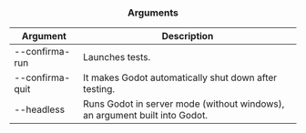<div align="center">
	<h3>Arguments</h1>
</div>

| Argument        | Description                                                                |
| --------------- | -------------------------------------------------------------------------- |
| --confirma-run  | Launches tests.                                                            |
| --confirma-quit | It makes Godot automatically shut down after testing.                      |
| --headless      | Runs Godot in server mode (without windows), an argument built into Godot. |

